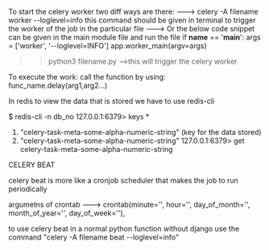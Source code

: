 To start the celery worker two diff ways are there:
---> celery -A filename worker --loglevel=info
        this command should be given in terminal to trigger the worker of the job in the particular file
---> Or the below code snippet can be given in the main module file and run the file 
if __name__ == '__main__':
    args = ['worker', '--loglevel=INFO']
    app.worker_main(argv=args)

>> python3 filename.py -->this will trigger the celery worker

To execute the work:
 call the function by using:  func_name.delay(arg1,arg2...)

In redis to view the data that is stored we have to use redis-cli

$ redis-cli -n db_no
127.0.0.1:6379> keys *
1) "celery-task-meta-some-alpha-numeric-string" (key for the data stored)
2) "celery-task-meta-some-alpha-numeric-string"
127.0.0.1:6379> get celery-task-meta-some-alpha-numeric-string



CELERY BEAT

celery beat is more like a cronjob scheduler that makes the job to run periodically

argumetns of crontab ---> crontab(minute='', hour='', day_of_month='', month_of_year='', day_of_week=''),
  
to use celery beat in a normal python function without django 
use the command   "celery -A filename beat --loglevel=info"
